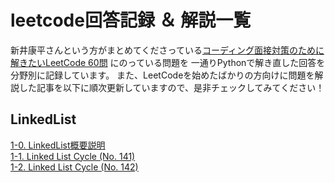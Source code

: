 # leetcode回答記録 ＆ 解説一覧
新井康平さんという方がまとめてくださっている[コーディング面接対策のために解きたいLeetCode 60問](https://1kohei1.com/leetcode/) にのっている問題を
一通りPythonで解き直した回答を分野別に記録しています。
また、LeetCodeを始めたばかりの方向けに問題を解説した記事を以下に順次更新していますので、是非チェックしてみてください！

## LinkedList  
  [1-0. LinkedList概要説明](https://qiita.com/ito0813sarari/private/dc4276541d35fbdfa8a2)  
  [1-1. Linked List Cycle (No. 141)](https://qiita.com/ito0813sarari/private/da72570c1697f90fce5a)  
  [1-2. Linked List Cycle (No. 142)](https://qiita.com/ito0813sarari/private/9301a60b03907e45fd20)  

